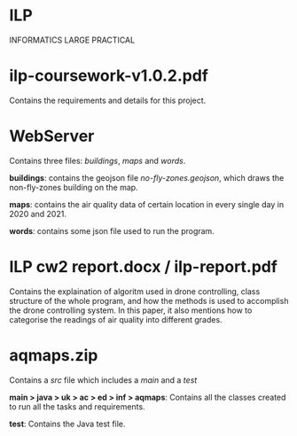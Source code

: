 # ILP
INFORMATICS LARGE PRACTICAL

# ilp-coursework-v1.0.2.pdf
Contains the requirements and details for this project.

# WebServer
Contains three files: *buildings*, *maps* and *words*.

**buildings**: contains the geojson file *no-fly-zones.geojson*, which draws the non-fly-zones building on the map.

**maps**: contains the air quality data of certain location in every single day in 2020 and 2021.

**words**: contains some json file used to run the program.

# ILP cw2 report.docx / ilp-report.pdf
Contains the explaination of algoritm used in drone controlling, class structure of the whole program, and how the methods is used to accomplish the drone controlling system. In this paper, it also mentions how to categorise the readings of air quality into different grades.

# aqmaps.zip
Contains a *src* file which includes a *main* and a *test*

**main > java > uk > ac > ed > inf > aqmaps**: Contains all the classes created to run all the tasks and requirements.

**test**: Contains the Java test file.





